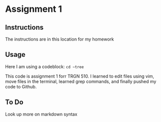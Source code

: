 # Assignment 1
## Instructions
The instructions are in this location for my homework
## Usage
Here I am using a codeblock:
```cd ~tree```

This code is assignment 1 forr TRGN 510. I learned to edit files using vim, move files in the terminal, learned grep commands, and finally pushed my code to Github. 

## To Do
Look up more on markdown syntax
